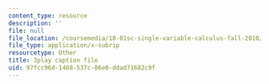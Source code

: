 ```yaml
---
content_type: resource
description: ''
file: null
file_location: /coursemedia/18-01sc-single-variable-calculus-fall-2010/97fcc96d1468537c86e0ddad71682c9f_HgEqXhsIq_g.vtt
file_type: application/x-subrip
resourcetype: Other
title: 3play caption file
uid: 97fcc96d-1468-537c-86e0-ddad71682c9f
---
```

